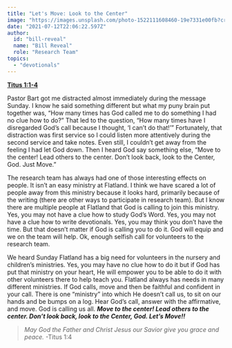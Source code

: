 ```yaml
---
title: "Let's Move: Look to the Center"
image: "https://images.unsplash.com/photo-1522111608460-19e7331e00fb?crop=entropy&cs=srgb&fm=jpg&ixid=Mnw5NjYxfDB8MXxzZWFyY2h8MTB8fFRydXRofGVufDB8fHx8MTYxODIzNjM3Mw&ixlib=rb-1.2.1&q=85"
date: "2021-07-12T22:06:22.597Z"
author:
  id: "bill-reveal"
  name: "Bill Reveal"
  role: "Research Team"
topics:
  - "devotionals"
---
```

[**Titus 1:1-4**][ti1]

Pastor Bart got me distracted almost immediately during the message Sunday. I know he said something different but what my puny brain put together was, “How many times has God called me to do something I had no clue how to do?” That led to the question, “How many times have I disregarded God’s call because I thought, ‘I can’t do that!’” Fortunately, that distraction was first service so I could listen more attentively during the second service and take notes. Even still, I couldn’t get away from the feeling I had let God down. Then I heard God say something else, “Move to the center! Lead others to the center. Don’t look back, look to the Center, God. Just Move.”

The research team has always had one of those interesting effects on people. It isn’t an easy ministry at Flatland. I think we have scared a lot of people away from this ministry because it looks hard, primarily because of the writing (there are other ways to participate in research team). But I know there are multiple people at Flatland that God is calling to join this ministry. Yes, you may not have a clue how to study God’s Word. Yes, you may not have a clue how to write devotionals. Yes, you may think you don’t have the time. But that doesn’t matter if God is calling you to do it. God will equip and we on the team will help. Ok, enough selfish call for volunteers to the research team.

We heard Sunday Flatland has a big need for volunteers in the nursery and children’s ministries. Yes, you may have no clue how to do it but if God has put that ministry on your heart, He will empower you to be able to do it with other volunteers there to help teach you. Flatland always has needs in many different ministries. If God calls, move and then be faithful and confident in your call. There is one “ministry” into which He doesn’t call us, to sit on our hands and be bumps on a log. Hear God’s call, answer with the affirmative, and move. God is calling us all. _**Move to the center! Lead others to the center. Don’t look back, look to the Center, God. Let’s Move!!**_

> _May God the Father and Christ Jesus our Savior give you grace and peace._ -Titus 1:4

[ti1]: https://biblehub.com/titus/1.htm
